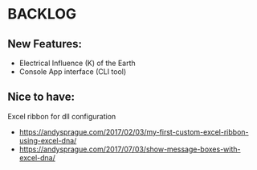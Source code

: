 # BACKLOG

## New Features:
* Electrical Influence (K) of the Earth
* Console App interface (CLI tool)

## Nice to have: 
Excel ribbon for dll configuration
* https://andysprague.com/2017/02/03/my-first-custom-excel-ribbon-using-excel-dna/
* https://andysprague.com/2017/07/03/show-message-boxes-with-excel-dna/
